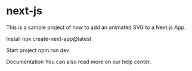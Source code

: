 # next-js
This is a sample project of how to add an animated SVG to a Next.js App.

Install
npx create-next-app@latest

Start project
npm run dev

Documentation
You can also read more on our help center.
